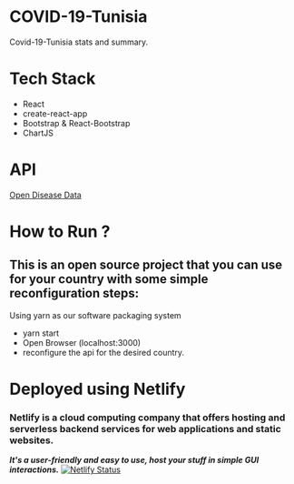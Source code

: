 # COVID-19-Tunisia

Covid-19-Tunisia stats and summary.

# Tech Stack
- React
- create-react-app
- Bootstrap & React-Bootstrap
- ChartJS

# API
[Open Disease Data](https://disease.sh/)

# How to Run ?
## This is an open source project that you can use for your country with some simple reconfiguration steps:
 Using yarn as our  software packaging system
   - yarn start
   - Open Browser (localhost:3000)
   - reconfigure the api for the desired country.

# Deployed using Netlify
### Netlify is a cloud computing company that offers hosting and serverless backend services for web applications and static websites.
***It's a user-friendly and easy to use, host your stuff in simple GUI interactions.***
[![Netlify Status]()]()

